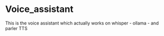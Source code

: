 # Voice_assistant
This is the voice assistant which actually works on whisper - ollama - and parler TTS
